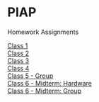 # PIAP
Homework Assignments

[Class 1](https://github.com/nginelli/PIAP/tree/master/Homework/C1-Writing)<br />
[Class 2](https://github.com/nginelli/PIAP/tree/master/Homework/C2-Click%20Adventure)<br />
[Class 3](https://github.com/nginelli/PIAP/tree/master/Homework/C3-Game%20Store)<br />
[Class 4](https://github.com/nginelli/PIAP/tree/master/Homework/C4-Dumb%20Colors)<br />
[Class 5 - Group](https://github.com/therealmaxkim/Pi-Temperature)<br />
[Class 6 - Midterm: Hardware](https://github.com/chenweibo212/midterm_neopi) <br />
[Class 6 - Midterm: Group](https://github.com/chenweibo212/midterm_neopi) 

